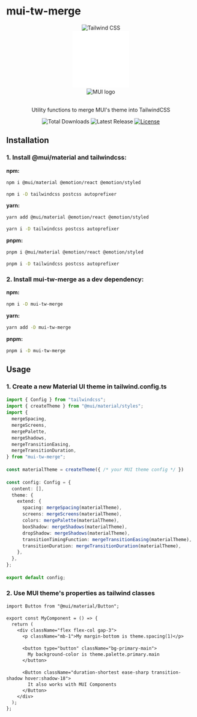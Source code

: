 # mui-tw-merge

<div align="center">
    <picture>
      <source media="(prefers-color-scheme: dark)" srcset="https://raw.githubusercontent.com/tailwindlabs/tailwindcss/HEAD/.github/logo-dark.svg">
      <source media="(prefers-color-scheme: light)" srcset="https://raw.githubusercontent.com/tailwindlabs/tailwindcss/HEAD/.github/logo-light.svg">
      <img alt="Tailwind CSS" src="https://raw.githubusercontent.com/tailwindlabs/tailwindcss/HEAD/.github/logo-light.svg" width="350" height="70" style="max-width: 100%;">
    </picture>
    <br/>
    <img width="150" src="https://raw.githubusercontent.com/just-koohii/mui-tw-merge/HEAD/.github/plus.svg" alt="Plus">
    <br/>
    <img width="150" src="https://raw.githubusercontent.com/mui/material-ui/master/docs/public/static/logo.svg" alt="MUI logo">
</div>

<br/>

<p align="center">
  Utility functions to merge MUI's theme into TailwindCSS
</p>


<p align="center">
    <img src="https://img.shields.io/npm/dt/mui-tw-merge.svg" alt="Total Downloads" />
    <img src="https://img.shields.io/npm/v/mui-tw-merge.svg" alt="Latest Release" />
    <a href="https://github.com/just-koohii/mui-tw-merge/blob/master/LICENSE"><img src="https://img.shields.io/npm/l/mui-tw-merge.svg" alt="License"></a>
</p>

## Installation

### 1. Install @mui/material and tailwindcss:

**npm:**

```bash
npm i @mui/material @emotion/react @emotion/styled
```

```bash
npm i -D tailwindcss postcss autoprefixer
```

**yarn:**

```bash
yarn add @mui/material @emotion/react @emotion/styled
```

```bash
yarn i -D tailwindcss postcss autoprefixer
```


**pnpm:**

```bash
pnpm i @mui/material @emotion/react @emotion/styled
```

```bash
pnpm i -D tailwindcss postcss autoprefixer
```


### 2. Install mui-tw-merge as a dev dependency:

**npm:**

```bash
npm i -D mui-tw-merge
```

**yarn:**

```bash
yarn add -D mui-tw-merge
```

**pnpm:**

```bash
pnpm i -D mui-tw-merge
```

## Usage

### 1. Create a new Material UI theme in tailwind.config.ts

```ts
import { Config } from "tailwindcss";
import { createTheme } from "@mui/material/styles";
import {
  mergeSpacing,
  mergeScreens,
  mergePalette,
  mergeShadows,
  mergeTransitionEasing,
  mergeTransitionDuration,
} from "mui-tw-merge";

const materialTheme = createTheme({ /* your MUI theme config */ })

const config: Config = {
  content: [],
  theme: {
    extend: {
      spacing: mergeSpacing(materialTheme),
      screens: mergeScreens(materialTheme),
      colors: mergePalette(materialTheme),
      boxShadow: mergeShadows(materialTheme),
      dropShadow: mergeShadows(materialTheme),
      transitionTimingFunction: mergeTransitionEasing(materialTheme),
      transitionDuration: mergeTransitionDuration(materialTheme),
    },
  },
};

export default config;
```

### 2. Use MUI theme's properties as tailwind classes

```tsx
import Button from "@mui/material/Button";

export const MyComponent = () => {
  return (
    <div className="flex flex-col gap-3">
      <p className="mb-1">My margin-bottom is theme.spacing(1)</p>

      <button type="button" className="bg-primary-main">
        My background-color is theme.palette.primary.main
      </button>

      <Button className="duration-shortest ease-sharp transition-shadow hover:shadow-18">
        It also works with MUI Components
      </Button>
    </div>
  );
};

```

